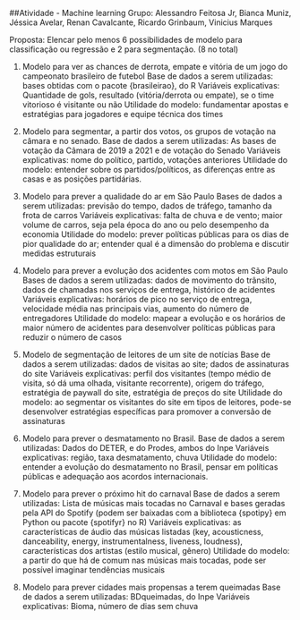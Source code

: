 ##Atividade - Machine learning
Grupo: Alessandro Feitosa Jr, Bianca Muniz, Jéssica Avelar, Renan Cavalcante, Ricardo Grinbaum, Vinicius Marques

Proposta: Elencar pelo menos 6 possibilidades de modelo para classificação ou regressão e 2 para segmentação. (8 no total)

1. Modelo para ver as chances de derrota, empate e vitória de um jogo do campeonato brasileiro de futebol
Base de dados a serem utilizadas: bases obtidas com o pacote {brasileirao}, do R
Variáveis explicativas: Quantidade de gols, resultado (vitória/derrota ou empate), se o time vitorioso é visitante ou não
Utilidade do modelo: fundamentar apostas e estratégias para jogadores e equipe técnica dos times

2. Modelo para segmentar, a partir dos votos, os grupos de votação na câmara e no senado.
Base de dados a serem utilizadas: As bases de votação da Câmara de 2019 a 2021 e de votação do Senado
Variáveis explicativas: nome do político, partido, votações anteriores
Utilidade do modelo: entender sobre os partidos/políticos, as diferenças entre as casas e as posições partidárias.

3. Modelo para prever a qualidade do ar em São Paulo
Bases de dados a serem utilizadas: previsão do tempo, dados de tráfego, tamanho da frota de carros
Variáveis explicativas: falta de chuva e de vento; maior volume de carros, seja pela época do ano ou pelo desempenho da economia
Utilidade do modelo: prever políticas públicas para os dias de pior qualidade do ar; entender qual é a dimensão do problema e discutir medidas estruturais 

4. Modelo para prever a evolução dos acidentes com motos em São Paulo
Bases de dados a serem utilizadas: dados de movimento do trânsito, dados de chamadas nos serviços de entrega, histórico de acidentes
Variáveis explicativas: horários de pico no serviço de entrega, velocidade média nas principais vias, aumento do número de entregadores
Utilidade do modelo: mapear a evolução e os horários de maior número de acidentes para desenvolver políticas públicas para reduzir o número de casos

5. Modelo de segmentação de leitores de um site de notícias
Base de dados a serem utilizadas: dados de visitas ao site; dados de assinaturas do site
Variáveis explicativas: perfil dos visitantes (tempo médio de visita, só dá uma olhada, visitante recorrente), origem do tráfego, estratégia de paywall do site, estratégia de preços do site
Utilidade do modelo: ao segmentar os visitantes do site em tipos de leitores, pode-se desenvolver estratégias específicas para promover a conversão de assinaturas

6. Modelo para prever o desmatamento no Brasil.
Base de dados a serem utilizadas: Dados do DETER, e do Prodes, ambos do Inpe
Variáveis explicativas: região, taxa desmatamento, chuva
Utilidade do modelo: entender a evolução do desmatamento no Brasil, pensar em políticas públicas e adequação aos acordos internacionais.

7. Modelo para prever o próximo hit do carnaval
Base de dados a serem utilizadas: Lista de músicas mais tocadas no Carnaval e bases geradas pela API do Spotify (podem ser baixadas com a biblioteca {spotipy} em Python ou pacote {spotifyr} no R)
Variáveis explicativas: as características de áudio das músicas listadas (key, acousticness, danceability, energy, instrumentalness, liveness, loudness), características dos artistas (estilo musical, gênero)
Utilidade do modelo: a partir do que há de comum nas músicas mais tocadas, pode ser possível imaginar tendências musicais

8. Modelo para prever cidades mais propensas a terem queimadas
Base de dados a serem utilizadas:  BDqueimadas, do Inpe
Variáveis explicativas: Bioma, número de dias sem chuva
